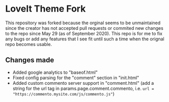 # LoveIt Theme Fork

This repository was forked because the orginal seems to be unmaintained since the creator has not accepted pull requests or commited new changes to the repo since May 29 (as of September 2020). This repo is for me to fix any bugs or add any features that I see fit until such a time when the orignal repo becomes usable.

## Changes made

- Added google analytics to "baseof.html"
- Fixed config parsing for the "comment" section in "init.html"
- Added custom commento server support in "comment.html" (add a string for the url tag in params.page.comment.commento, i.e. `url = "https://commento.mysite.com/js/commento.js"`)

